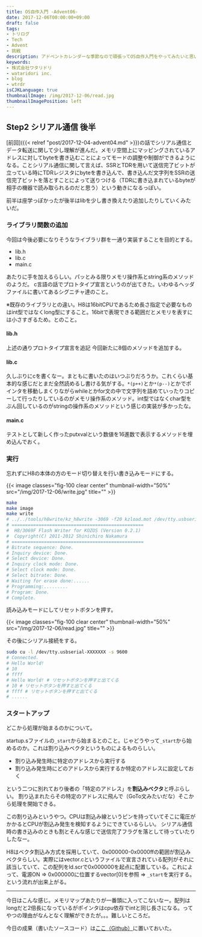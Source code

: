 ```yaml
---
title: OS自作入門 -Advent06-
date: 2017-12-06T00:00:00+09:00
draft: false
tags:
- トリログ
- Tech
- Advent
- 挑戦
description: アドベントカレンダーな季節なので頑張ってOS自作入門をやってみたいと思います。今回は2step目の後半です！
keywords:
- 株式会社ワタリドリ
- wataridori inc.
- blog
- wtrdr
isCJKLanguage: true
thumbnailImage: /img/2017-12-06/read.jpg
thumbnailImagePosition: left
---
```


## Step2 シリアル通信 後半

[前回]({{< relref "post/2017-12-04-advent04.md" >}})の話でシリアル通信とデータ転送に関して少し理解が進んだ。メモリ空間上にマッピングされているアドレスに対してbyteを書き込むことによってモードの調整や制御ができるようになる。ことシリアル通信に関して言えば、SSRとTDRを用いて送信完了ビットが立っている時にTDRレジスタにbyteを書き込んで、書き込んだ文字列をSSRの送信完了ビットを落とすことによって送りつける（TDRに書き込まれているbyteが相手の機器で読み取られるのだと思う）という動きになるっぽい。

前半は座学っぽかったが後半はlibを少し書き換えたり追加したりしていくみたいだ。

### ライブラリ関数の追加

今回は今後必要になりそうなライブラリ群を一通り実装することを目的とする。

- lib.h
- lib.c
- main.c

あたりに手を加えるらしい。パッとみる限りメモリ操作系とstring系のメソッドのようだ。
c言語の話でプロトタイプ宣言というのが出てきた。いわゆるヘッダファイルに書いてあるシグニチャ達のこと。

※既存のライブラリとの違い。H8は16bitCPUであるため長さ指定で必要なものはint型ではなくlong型にすること。16bitで表現できる範囲だとメモリを表すには小さすぎるため。とのこと。

#### lib.h

上述の通りプロトタイプ宣言を追記
今回新たに8個のメソッドを追加する。

#### lib.c

久しぶりにcを書くなー。まともに書いたのはいつぶりだろうか。これくらい基本的な感じだとまだ全然読めるし書ける気がする。`*(p++)`とか`*(p--)`とかでポインタを移動しまくりながらwhileとかfor文の中で文字列を詰めていったりコピーして行ったりしているのがメモリ操作系のメソッド。int型ではなくchar型をぶん回しているのがstringの操作系のメソッドという感じの実装が多かったな。

#### main.c

テストとして新しく作ったputxvalという数値を16進数で表示するメソッドを埋め込んでおく。

### 実行

忘れずにH8の本体の方のモード切り替えを行い書き込みモードにする。

{{< image classes="fig-100 clear center" thumbnail-width="50%" src="/img/2017-12-06/write.jpg" title="" >}}

```sh
make
make image
make write
# ../../tools/h8write/kz_h8write -3069 -f20 kzload.mot /dev/tty.usbserial-FT0BTH3I
# =================================================
#  H8/3069F Flash Writer for KOZOS (Version 0.2.1)
#  Copyright(C) 2011-2012 Shinichiro Nakamura
# =================================================
# Bitrate sequence: Done.
# Inquiry device: Done.
# Select device: Done.
# Inquiry clock mode: Done.
# Select clock mode: Done.
# Select bitrate: Done.
# Waiting for erase done:......
# Programming:.........
# Program: Done.
# Complete.
```

読み込みモードにしてリセットボタンを押す。

{{< image classes="fig-100 clear center" thumbnail-width="50%" src="/img/2017-12-06/read.jpg" title="" >}}

その後にシリアル接続をする。

```sh
sudo cu -l /dev/tty.usbserial-XXXXXXX -s 9600
# Connected.
# Hello World!
# 10
# ffff
# Hello World! # リセットボタンを押すと出てくる
# 10 # リセットボタンを押すと出てくる
# ffff # リセットボタンを押すと出てくる
# ......
```

### スタートアップ

どこから処理が始まるのかについて。

startup.sファイルの`_start`から始まるとのこと。じゃどうやって`_start`から始めるのか。これは割り込みベクタというものによるものらしい。

- 割り込み発生時に特定のアドレスから実行する
- 割り込み発生時にどのアドレスから実行するか特定のアドレスに設定しておく

という二つに別れており後者の「特定のアドレス」を**割込みベクタ**と呼ぶらしい。
割り込まれたらその特定のアドレスに飛んで（GoTo文みたいだな）そこから処理を開始できる。

この割り込みというやつ。CPUは割込み線というピンを持っていてそこに電圧がかかるとCPUが割込み発生を検知するようにできているらしい。
シリアル通信時の書き込みのときも割とそんな感じで送信完了フラグを落として待っていたりしたなー。

H8はベクタ割込み方式を採用していて、0x000000-0x0000ffの範囲が割込みベクタらしい。実際にはvector.cというファイルで宣言されている配列がそれに該当していて、この配列をld.scrで0x000000を起点に配置している。これによって、電源ON => 0x000000に位置するvector[0]を参照 => `_start`を実行する。という流れが出来上がる。

----------------

今日はこんな感じ。メモリマップあたりが一番頭に入ってこないなー。配列はlongだと2倍長になっているがポインタはcpu依存でintと同じ長さになる。ってやつの理由がなんとなく理解ができたが。。。難しいところだ。

今日の成果（書いたソースコード）は[ここ（Github）](https://github.com/wtrdr/os-advent2017/commit/61bbf4d5a3ef1216d83ebb1ab4b0e89eeb1357c3)に置いておいた。
